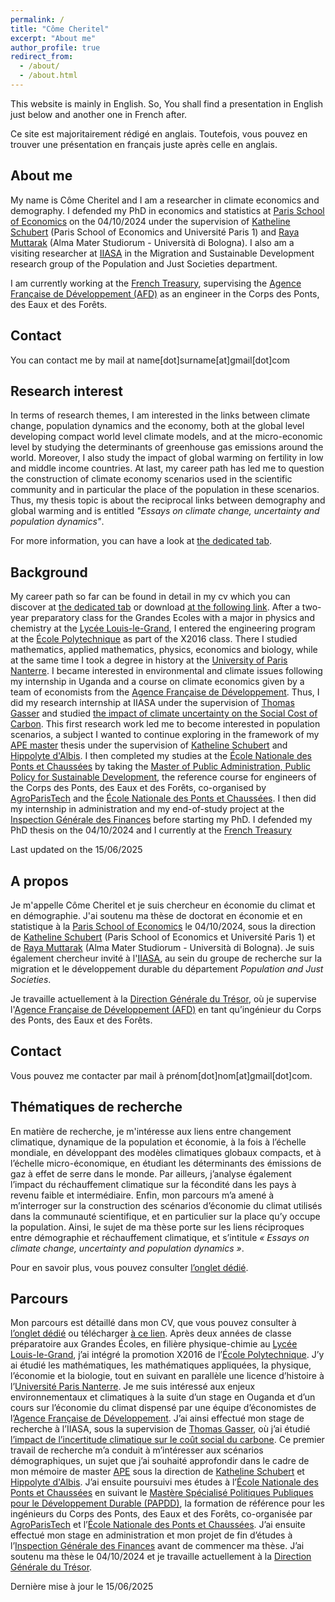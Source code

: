 ```yaml
---
permalink: /
title: "Côme Cheritel"
excerpt: "About me"
author_profile: true
redirect_from: 
  - /about/
  - /about.html
---
```


This website is mainly in English. So, You shall find a presentation in English just below and another one in French after.

Ce site est majoritairement rédigé en anglais. Toutefois, vous pouvez en trouver une présentation en français juste après celle en anglais.

About me
----

My name is Côme Cheritel and I am a researcher in climate economics and demography. I defended my PhD in economics and statistics at [Paris School of Economics](https://www.parisschoolofeconomics.eu/) on the 04/10/2024 under the supervision of [Katheline Schubert](https://www.parisschoolofeconomics.eu/fr/schubert-katheline/) (Paris School of Economics and Université Paris 1) and [Raya Muttarak](https://www.unibo.it/sitoweb/raya.muttarak) (Alma Mater Studiorum - Università di Bologna). I also am a visiting researcher at [IIASA](https://iiasa.ac.at/) in the Migration and Sustainable Development research group of the Population and Just Societies department. 

I am currently working at the [French Treasury](https://www.tresor.economie.gouv.fr/), supervising the [Agence Française de Développement (AFD)](https://www.afd.fr/en) as an engineer in the Corps des Ponts, des Eaux et des Forêts.

Contact
---

You can contact me by mail at name[dot]surname[at]gmail[dot]com


Research interest
----

In terms of research themes, I am interested in the links between climate change, population dynamics and the economy, both at the global level developing compact world level climate models, and at the micro-economic level by studying the determinants of greenhouse gas emissions around the world. Moreover, I also study the impact of global warming on fertility in low and middle income countries. At last, my career path has led me to question the construction of climate economy scenarios used in the scientific community and in particular the place of the population in these scenarios. Thus, my thesis topic is about the reciprocal links between demography and global warming and is entitled *"Essays on climate change, uncertainty and population dynamics"*.

For more information, you can have a look at [the dedicated tab](https://comecheritel.github.io/research/).

Background
----
My career path so far can be found in detail in my cv which you can discover at [the dedicated tab](https://comecheritel.github.io/cv/) or download [at the following link](http://comecheritel.github.io/files/English_resume_Come_Cheritel.pdf). After a two-year preparatory class for the Grandes Ecoles with a major in physics and chemistry at the [Lycée Louis-le-Grand](https://www.louislegrand.fr/), I entered the engineering program at the [École Polytechnique](https://www.polytechnique.edu/en) as part of the X2016 class. There I studied mathematics, applied mathematics, physics, economics and biology, while at the same time I took a degree in history at the [University of Paris Nanterre](https://www.parisnanterre.fr/). I became interested in environmental and climate issues following my internship in Uganda and a course on climate economics given by a team of economists from the [Agence Française de Développement](https://www.afd.fr/en). Thus, I did my research internship at IIASA under the supervision of [Thomas Gasser](https://scholar.google.fr/citations?user=fjpNQPgAAAAJ&hl=en) and studied [the impact of climate uncertainty on the Social Cost of Carbon](https://comecheritel.github.io/publication/2019_08_internship_report). This first research work led me to become interested in population scenarios, a subject I wanted to continue exploring in the framework of my [APE master](https://www.parisschoolofeconomics.eu/en/teaching/masters-program/ape-analysis-policy-in-economics/) thesis under the supervision of [Katheline Schubert](https://www.parisschoolofeconomics.eu/en/schubert-katheline/) and [Hippolyte d'Albis](https://sites.google.com/site/hdalbis/). I then completed my studies at the [École Nationale des Ponts et Chaussées](https://www.ecoledesponts.fr/) by taking the [Master of Public Administration, Public Policy for Sustainable Development](https://www.ecoledesponts.fr/mastere-specialise-papdd-politiques-actions-publiques-developpement-durable), the reference course for engineers of the Corps des Ponts, des Eaux et des Forêts, co-organised by [AgroParisTech](http://www2.agroparistech.fr/) and the [École Nationale des Ponts et Chaussées](https://www.ecoledesponts.fr/). I then did my internship in administration and my end-of-study project at the [Inspection Générale des Finances](https://www.igf.finances.gouv.fr/sites/igf/accueil.html) before starting my PhD. I defended my PhD thesis on the 04/10/2024 and I currently at the [French Treasury](https://www.tresor.economie.gouv.fr/)



Last updated on the 15/06/2025

A propos
----

Je m'appelle Côme Cheritel et je suis chercheur en économie du climat et en démographie. J'ai soutenu ma thèse de doctorat en économie et en statistique à la [Paris School of Economics](https://www.parisschoolofeconomics.eu/) le 04/10/2024, sous la direction de [Katheline Schubert](https://www.parisschoolofeconomics.eu/fr/schubert-katheline/) (Paris School of Economics et Université Paris 1) et de [Raya Muttarak](https://www.unibo.it/sitoweb/raya.muttarak) (Alma Mater Studiorum - Università di Bologna). Je suis également chercheur invité à l'[IIASA](https://iiasa.ac.at/), au sein du groupe de recherche sur la migration et le développement durable du département *Population and Just Societies*.

Je travaille actuellement à la [Direction Générale du Trésor](https://www.tresor.economie.gouv.fr/), où je supervise l'[Agence Française de Développement (AFD)](https://www.afd.fr/) en tant qu’ingénieur du Corps des Ponts, des Eaux et des Forêts.

Contact
---

Vous pouvez me contacter par mail à prénom[dot]nom[at]gmail[dot]com.


Thématiques de recherche
----

En matière de recherche, je m'intéresse aux liens entre changement climatique, dynamique de la population et économie, à la fois à l’échelle mondiale, en développant des modèles climatiques globaux compacts, et à l’échelle micro-économique, en étudiant les déterminants des émissions de gaz à effet de serre dans le monde. Par ailleurs, j’analyse également l’impact du réchauffement climatique sur la fécondité dans les pays à revenu faible et intermédiaire. Enfin, mon parcours m’a amené à m’interroger sur la construction des scénarios d’économie du climat utilisés dans la communauté scientifique, et en particulier sur la place qu’y occupe la population. Ainsi, le sujet de ma thèse porte sur les liens réciproques entre démographie et réchauffement climatique, et s’intitule *« Essays on climate change, uncertainty and population dynamics »*.

Pour en savoir plus, vous pouvez consulter [l’onglet dédié](https://comecheritel.github.io/research/).

Parcours
----
Mon parcours est détaillé dans mon CV, que vous pouvez consulter à [l’onglet dédié](https://comecheritel.github.io/cv/) ou télécharger [à ce lien](http://comecheritel.github.io/files/English_resume_Come_Cheritel.pdf). Après deux années de classe préparatoire aux Grandes Écoles, en filière physique-chimie au [Lycée Louis-le-Grand](https://www.louislegrand.fr/), j’ai intégré la promotion X2016 de l’[École Polytechnique](https://www.polytechnique.edu/en). J’y ai étudié les mathématiques, les mathématiques appliquées, la physique, l’économie et la biologie, tout en suivant en parallèle une licence d’histoire à l’[Université Paris Nanterre](https://www.parisnanterre.fr/). Je me suis intéressé aux enjeux environnementaux et climatiques à la suite d’un stage en Ouganda et d’un cours sur l’économie du climat dispensé par une équipe d’économistes de l’[Agence Française de Développement](https://www.afd.fr/en). J’ai ainsi effectué mon stage de recherche à l’IIASA, sous la supervision de [Thomas Gasser](https://scholar.google.fr/citations?user=fjpNQPgAAAAJ&hl=en), où j’ai étudié [l’impact de l’incertitude climatique sur le coût social du carbone](https://comecheritel.github.io/publication/2019_08_internship_report). Ce premier travail de recherche m’a conduit à m’intéresser aux scénarios démographiques, un sujet que j’ai souhaité approfondir dans le cadre de mon mémoire de master [APE](https://www.parisschoolofeconomics.eu/en/teaching/masters-program/ape-analysis-policy-in-economics/) sous la direction de [Katheline Schubert](https://www.parisschoolofeconomics.eu/en/schubert-katheline/) et [Hippolyte d'Albis](https://sites.google.com/site/hdalbis/). J’ai ensuite poursuivi mes études à l’[École Nationale des Ponts et Chaussées](https://www.ecoledesponts.fr/) en suivant le [Mastère Spécialisé Politiques Publiques pour le Développement Durable (PAPDD)](https://www.ecoledesponts.fr/mastere-specialise-papdd-politiques-actions-publiques-developpement-durable), la formation de référence pour les ingénieurs du Corps des Ponts, des Eaux et des Forêts, co-organisée par [AgroParisTech](http://www2.agroparistech.fr/) et l’[École Nationale des Ponts et Chaussées](https://www.ecoledesponts.fr/). J’ai ensuite effectué mon stage en administration et mon projet de fin d’études à l’[Inspection Générale des Finances](https://www.igf.finances.gouv.fr/sites/igf/accueil.html) avant de commencer ma thèse. J’ai soutenu ma thèse le 04/10/2024 et je travaille actuellement à la [Direction Générale du Trésor](https://www.tresor.economie.gouv.fr/).

Dernière mise à jour le 15/06/2025



